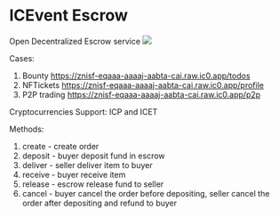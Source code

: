 # ICEvent Escrow
Open Decentralized Escrow service
![](https://pbs.twimg.com/media/FTxMVORVUAEC6Vv?format=png&name=900x900)

Cases:
1. Bounty https://znisf-eqaaa-aaaaj-aabta-cai.raw.ic0.app/todos
2. NFTickets https://znisf-eqaaa-aaaaj-aabta-cai.raw.ic0.app/profile
3. P2P trading https://znisf-eqaaa-aaaaj-aabta-cai.raw.ic0.app/p2p

Cryptocurrencies Support: ICP and ICET

Methods:
1. create - create order
2. deposit - buyer deposit fund in escrow
3. deliver - seller deliver item to buyer
4. receive - buyer receive item
5. release - escrow release fund to seller
6. cancel - buyer cancel the order before depositing, seller cancel the order after depositing and refund to buyer

